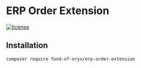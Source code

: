 # ERP Order Extension
[![license](https://img.shields.io/github/license/fond-of-oryx/erp-order-extension.svg)](https://packagist.org/packages/fond-of-oryx/erp-order-extension)

## Installation

```
composer require fond-of-oryx/erp-order-extension
```
